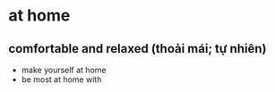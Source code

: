 # at home

## comfortable and relaxed (thoải mái; tự nhiên)

- make yourself at home
- be most at home with